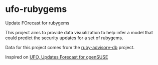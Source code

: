 # ufo-rubygems
Update FOrecast for rubygems

This project aims to provide data visualization to help infer a model that could predict the security updates for a set of rubygems.

Data for this project comes from the [ruby-advisory-db](https://github.com/rubysec/ruby-advisory-db) project.

Inspired on [UFO, Updates Forecast for openSUSE](https://sourceforge.net/projects/updateforecast/)

